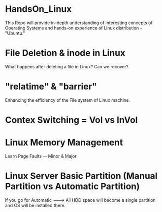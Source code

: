 # HandsOn_Linux
This Repo will provide in-depth understanding of interesting concepts of Operating Systems and hands-on experience of Linux distribution - "Ubuntu."

# File Deletion & inode in Linux
What happens after deleting a file in Linux? Can we recover?

# "relatime"  & "barrier"
Enhancing the efficiency of the File system of Linux machine.

# Contex Switching = Vol vs InVol

# Linux Memory Management
Learn Page Faults -- Minor & Major

# Linux Server Basic Partition (Manual Partition vs Automatic Partition)
If you go for Automatic ---> All HDD space will become a single partition and OS will be installed there. 

